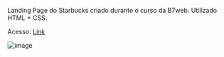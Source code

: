 Landing Page do Starbucks criado durante o curso da B7web. Utilizado HTML + CSS.

Acesso: <a href="">Link</a>

![image](https://user-images.githubusercontent.com/10269675/194662109-dea65774-ae88-4006-869b-16e53ddf5355.png)
